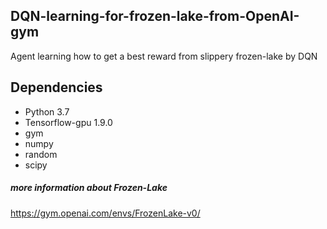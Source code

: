 ## DQN-learning-for-frozen-lake-from-OpenAI-gym
Agent learning how to get a best reward from slippery frozen-lake by DQN

## Dependencies
* Python 3.7
* Tensorflow-gpu 1.9.0
* gym
* numpy
* random
* scipy

##### more information about Frozen-Lake 
https://gym.openai.com/envs/FrozenLake-v0/
